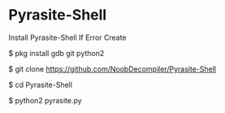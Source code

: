 # Pyrasite-Shell
Install Pyrasite-Shell If Error Create

$ pkg install gdb git python2

$ git clone https://github.com/NoobDecompiler/Pyrasite-Shell

$ cd Pyrasite-Shell

$ python2 pyrasite.py
